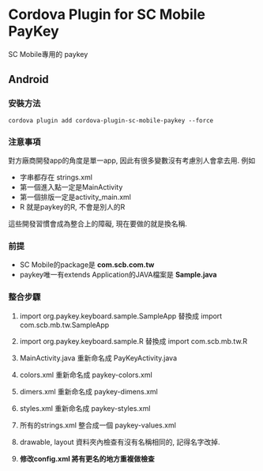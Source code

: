 # Cordova Plugin for SC Mobile PayKey #
SC Mobile專用的 paykey

## Android ##

### 安裝方法 ###
`cordova plugin add cordova-plugin-sc-mobile-paykey --force`

### 注意事項 ###
對方廠商開發app的角度是單一app, 因此有很多變數沒有考慮別人會拿去用. 例如 
* 字串都存在 strings.xml
* 第一個進入點一定是MainActivity
* 第一個排版一定是activity_main.xml
* R 就是paykey的R, 不會是別人的R  

這些開發習慣會成為整合上的障礙, 現在要做的就是換名稱.

### 前提 ###
* SC Mobile的package是 **com.scb.com.tw**
* paykey唯一有extends Application的JAVA檔案是 **Sample.java**

### 整合步驟 ###

1. import org.paykey.keyboard.sample.SampleApp 替換成 import com.scb.mb.tw.SampleApp

2. import org.paykey.keyboard.sample.R 替換成 import com.scb.mb.tw.R

3. MainActivity.java 重新命名成 PayKeyActivity.java

4. colors.xml 重新命名成 paykey-colors.xml
5. dimers.xml 重新命名成 paykey-dimens.xml
6. styles.xml 重新命名成 paykey-styles.xml
7. 所有的strings.xml 整合成一個 paykey-values.xml
8. drawable, layout 資料夾內檢查有沒有名稱相同的, 記得名字改掉.
9. **修改config.xml 將有更名的地方重複做檢查**
